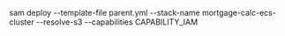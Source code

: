 sam deploy --template-file parent.yml --stack-name mortgage-calc-ecs-cluster --resolve-s3 --capabilities CAPABILITY_IAM